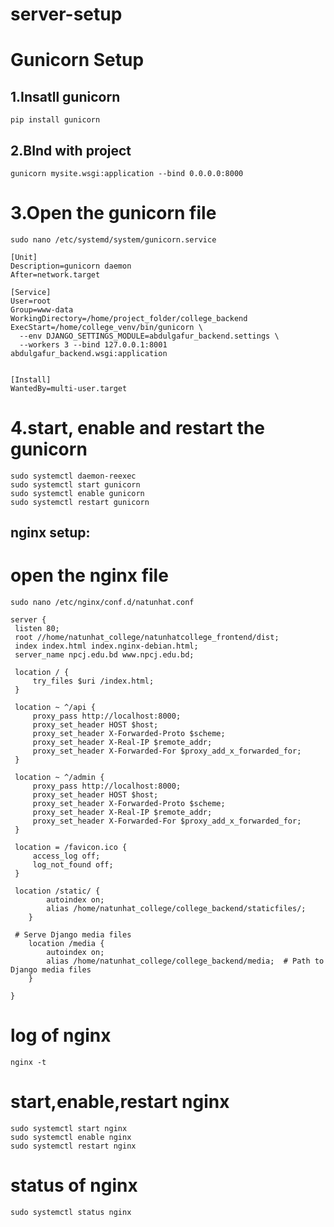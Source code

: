 # server-setup


# Gunicorn Setup

## 1.Insatll gunicorn
```
pip install gunicorn
```

## 2.BInd with project
```
gunicorn mysite.wsgi:application --bind 0.0.0.0:8000
```

# 3.Open the gunicorn file

```
sudo nano /etc/systemd/system/gunicorn.service
```

```
[Unit]
Description=gunicorn daemon
After=network.target

[Service]
User=root
Group=www-data
WorkingDirectory=/home/project_folder/college_backend
ExecStart=/home/college_venv/bin/gunicorn \
  --env DJANGO_SETTINGS_MODULE=abdulgafur_backend.settings \
  --workers 3 --bind 127.0.0.1:8001 abdulgafur_backend.wsgi:application


[Install]
WantedBy=multi-user.target
```


# 4.start, enable and restart the gunicorn
```
sudo systemctl daemon-reexec
sudo systemctl start gunicorn
sudo systemctl enable gunicorn
sudo systemctl restart gunicorn
```


## nginx setup:

# open the nginx file
```
sudo nano /etc/nginx/conf.d/natunhat.conf
```

```
server {
 listen 80;
 root //home/natunhat_college/natunhatcollege_frontend/dist;
 index index.html index.nginx-debian.html;
 server_name npcj.edu.bd www.npcj.edu.bd;

 location / {
     try_files $uri /index.html;
 }

 location ~ ^/api {
     proxy_pass http://localhost:8000;
     proxy_set_header HOST $host;
     proxy_set_header X-Forwarded-Proto $scheme;
     proxy_set_header X-Real-IP $remote_addr;
     proxy_set_header X-Forwarded-For $proxy_add_x_forwarded_for;
 }

 location ~ ^/admin {
     proxy_pass http://localhost:8000;
     proxy_set_header HOST $host;
     proxy_set_header X-Forwarded-Proto $scheme;
     proxy_set_header X-Real-IP $remote_addr;
     proxy_set_header X-Forwarded-For $proxy_add_x_forwarded_for;
 }

 location = /favicon.ico {
     access_log off;
     log_not_found off;
 }

 location /static/ {
        autoindex on;
        alias /home/natunhat_college/college_backend/staticfiles/;
    }

 # Serve Django media files
    location /media {
        autoindex on;
        alias /home/natunhat_college/college_backend/media;  # Path to Django media files
    }

}
```

# log of nginx
```
nginx -t
```

# start,enable,restart nginx
```
sudo systemctl start nginx
sudo systemctl enable nginx
sudo systemctl restart nginx
```

# status of nginx
```
sudo systemctl status nginx
```


